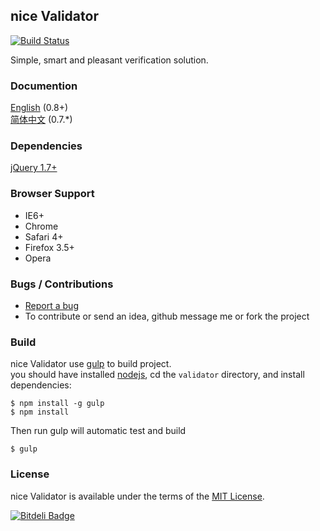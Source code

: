 ## nice Validator
[![Build Status](https://travis-ci.org/niceue/validator.png)](https://travis-ci.org/niceue/validator)

Simple, smart and pleasant verification solution.

### Documention
[English](https://github.com/niceue/validator/wiki/Getting-Started) (0.8+)  
[简体中文](http://niceue.com/validator/) (0.7.*)  

### Dependencies
[jQuery 1.7+](http://jquery.com)

### Browser Support
  * IE6+
  * Chrome
  * Safari 4+
  * Firefox 3.5+
  * Opera

### Bugs / Contributions
- [Report a bug](https://github.com/niceue/validator/issues)
- To contribute or send an idea, github message me or fork the project

### Build
nice Validator use [gulp](http://gulpjs.com/) to build project.  
you should have installed [nodejs](nodejs.org), cd the `validator` directory, and install dependencies:
```
$ npm install -g gulp
$ npm install
```
Then run gulp will automatic test and build
```
$ gulp
```

### License
nice Validator is available under the terms of the [MIT License](https://github.com/niceue/validator/blob/master/LICENSE.txt).


[![Bitdeli Badge](https://d2weczhvl823v0.cloudfront.net/niceue/validator/trend.png)](https://bitdeli.com/free "Bitdeli Badge")

